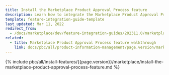 ```yaml
---
title: Install the Marketplace Product Approval Process feature
description: Learn how to integrate the Marketplace Product Approval Process feature into a Spryker project.
template: feature-integration-guide-template
last_updated: Mar 11, 2022
redirect_from:
  - /docs/marketplace/dev/feature-integration-guides/202311.0/marketplace-product-approval-process-feature-integration.html
related:
  - title: Marketplace Product Approval Process feature walkthrough
    link: docs/pbc/all/product-information-management/page.version/marketplace/marketplace-product-approval-process-feature-overview.html
---
```


{% include pbc/all/install-features/{{page.version}}/marketplace/install-the-marketplace-product-approval-process-feature.md %} <!-- To edit, see /_includes/pbc/all/install-features/202311.0/marketplace/install-the-marketplace-product-approval-process-feature.md -->
